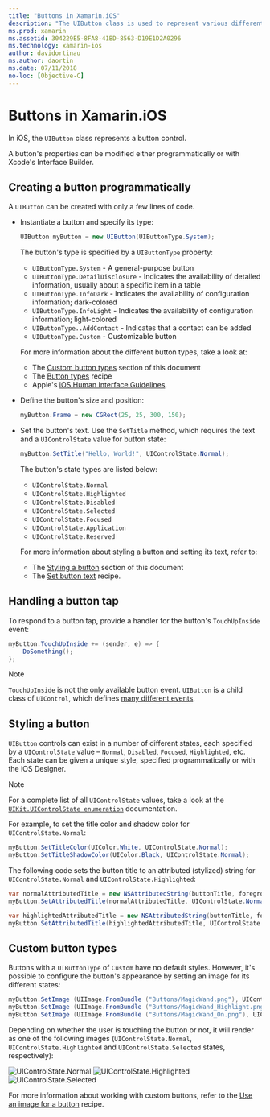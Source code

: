 ```yaml
---
title: "Buttons in Xamarin.iOS"
description: "The UIButton class is used to represent various different styles of button in iOS screens. This guide introduces the different options for working with buttons in iOS."
ms.prod: xamarin
ms.assetid: 304229E5-8FA8-41BD-8563-D19E1D2A0296
ms.technology: xamarin-ios
author: davidortinau
ms.author: daortin
ms.date: 07/11/2018
no-loc: [Objective-C]
---
```


# Buttons in Xamarin.iOS

In iOS, the `UIButton` class represents a button control.

A button's properties can be modified either programmatically or with Xcode's Interface Builder.

## Creating a button programmatically

A `UIButton` can be created with only a few lines of code.

- Instantiate a button and specify its type:

  ```csharp
  UIButton myButton = new UIButton(UIButtonType.System);
  ```

  The button's type is specified by a `UIButtonType` property:

  - `UIButtonType.System` - A general-purpose button
  - `UIButtonType.DetailDisclosure` - Indicates the availability of detailed information, usually about a specific item in a table
  - `UIButtonType.InfoDark` - Indicates the availability of configuration information; dark-colored
  - `UIButtonType.InfoLight` - Indicates the availability of configuration information; light-colored
  - `UIButtonType..AddContact` - Indicates that a contact can be added
  - `UIButtonType.Custom` - Customizable button

  For more information about the different button types, take a look at:
  
  - The [Custom button types](#custom-button-types) section of this document
  - The [Button types](https://github.com/xamarin/recipes/tree/master/Recipes/ios/standard_controls/buttons/create_different_types_of_buttons) 
    recipe
  - Apple's [iOS Human Interface Guidelines](https://developer.apple.com/design/human-interface-guidelines/ios/controls/buttons/).

- Define the button's size and position:

  ```csharp
  myButton.Frame = new CGRect(25, 25, 300, 150);
  ```

- Set the button's text. Use the `SetTitle` method, which requires the text
  and a `UIControlState` value for button state:

  ```csharp
  myButton.SetTitle("Hello, World!", UIControlState.Normal);
  ```
  
  The button's state types are listed below:
  
  - `UIControlState.Normal`
  - `UIControlState.Highlighted`
  - `UIControlState.Disabled`
  - `UIControlState.Selected`
  - `UIControlState.Focused`
  - `UIControlState.Application`
  - `UIControlState.Reserved`
  
  For more information about styling a button and setting its text, refer
  to:

  - The [Styling a button](#styling-a-button) section of this document
  - The [Set button text](https://github.com/xamarin/recipes/tree/master/Recipes/ios/standard_controls/buttons/set_button_text)
    recipe.

## Handling a button tap

To respond to a button tap, provide a handler for the button's
`TouchUpInside` event:

```csharp
myButton.TouchUpInside += (sender, e) => {
    DoSomething();
};
```

> [!NOTE]
> `TouchUpInside` is not the only available button event. `UIButton` is a
> child class of `UIControl`, which defines
> [many different events](xref:UIKit.UIControlEvent).

## Styling a button

`UIButton` controls can exist in a number of different states, each
specified by a `UIControlState` value – `Normal`, `Disabled`,
`Focused`, `Highlighted`, etc. Each state can be given a unique style,
specified programmatically or with the iOS Designer.

> [!NOTE]
> For a complete list of all `UIControlState` values, take a look at the
> [`UIKit.UIControlState enumeration`](xref:UIKit.UIControlState)
> documentation.

For example, to set the title color and shadow color for
`UIControlState.Normal`:

```csharp
myButton.SetTitleColor(UIColor.White, UIControlState.Normal);
myButton.SetTitleShadowColor(UIColor.Black, UIControlState.Normal);
```

The following code sets the button title to an attributed (stylized) string 
for `UIControlState.Normal` and `UIControlState.Highlighted`:

```csharp
var normalAttributedTitle = new NSAttributedString(buttonTitle, foregroundColor: UIColor.Blue, strikethroughStyle: NSUnderlineStyle.Single);
myButton.SetAttributedTitle(normalAttributedTitle, UIControlState.Normal);

var highlightedAttributedTitle = new NSAttributedString(buttonTitle, foregroundColor: UIColor.Green, strikethroughStyle: NSUnderlineStyle.Thick);
myButton.SetAttributedTitle(highlightedAttributedTitle, UIControlState.Highlighted);
```

## Custom button types

Buttons with a `UIButtonType` of `Custom` have no default styles. However,
it's possible to configure the button's appearance by setting an image for
its different states:

```csharp
myButton.SetImage (UIImage.FromBundle ("Buttons/MagicWand.png"), UIControlState.Normal);
myButton.SetImage (UIImage.FromBundle ("Buttons/MagicWand_Highlight.png"), UIControlState.Highlighted);
myButton.SetImage (UIImage.FromBundle ("Buttons/MagicWand_On.png"), UIControlState.Selected);
```

Depending on whether the user is touching the button or not, it will
render as one of the following images (`UIControlState.Normal`,
`UIControlState.Highlighted` and `UIControlState.Selected` states,
respectively):

![UIControlState.Normal](buttons-images/image22.png "UIControlState.Normal")
![UIControlState.Highlighted](buttons-images/image23.png "UIControlState.Highlighted")
![UIControlState.Selected](buttons-images/image24.png "UIControlState.Selected")

For more information about working with custom buttons, refer to the
[Use an image for a button](https://github.com/xamarin/recipes/tree/master/Recipes/ios/standard_controls/buttons/use_an_image_for_a_button)
recipe.
